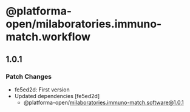 # @platforma-open/milaboratories.immuno-match.workflow

## 1.0.1

### Patch Changes

- fe5ed2d: First version
- Updated dependencies [fe5ed2d]
  - @platforma-open/milaboratories.immuno-match.software@1.0.1
